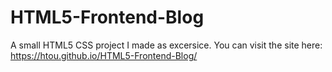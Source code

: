 # HTML5-Frontend-Blog
A small HTML5 CSS project I made as excersice.
You can visit the site here: https://htou.github.io/HTML5-Frontend-Blog/
